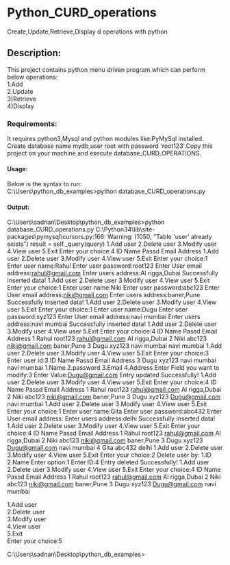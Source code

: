 # Python_CURD_operations
Create,Update,Retrieve,Display d operations with python  

## Description:

This project contains python menu driven program which can perform below operations:  
1.Add  
2.Update  
3)Retrieve  
4)Display  

### Requirements:   
It requires python3,Mysql and python modules like:PyMySql installed.  
Create database name mydb,user root with password 'root123'.Copy this project on your machine and execute database_CURD_OPERATIONS.  

#### Usage:    
Below is the syntax to run:  
C:\Users\python_db_examples>python database_CURD_operations.py  

#### Output:  
C:\Users\sadnan\Desktop\python_db_examples>python database_CURD_operations.py
C:\Python34\lib\site-packages\pymysql\cursors.py:166: Warning: (1050, "Table 'user' already exists")
result = self._query(query)
1.Add user
2.Delete user
3.Modify user
4.View user
5.Exit
Enter your choice:4
ID Name Passd Email Address
1.Add user
2.Delete user
3.Modify user
4.View user
5.Exit
Enter your choice:1
Enter user name:Rahul
Enter user password:root123
Enter User email address:rahul@gmail.com
Enter users address:Al rigga,Dubai
Successfully inserted data!
1.Add user
2.Delete user
3.Modify user
4.View user
5.Exit
Enter your choice:1
Enter user name:Niki
Enter user password:abc123
Enter User email address:niki@gmail.com
Enter users address:baner,Pune
Successfully inserted data!
1.Add user
2.Delete user
3.Modify user
4.View user
5.Exit
Enter your choice:1
Enter user name:Dugu
Enter user password:xyz123
Enter User email address:navi mumbai
Enter users address:navi mumbai
Successfully inserted data!
1.Add user
2.Delete user
3.Modify user
4.View user
5.Exit
Enter your choice:4
ID Name Passd Email Address
1 Rahul root123 rahul@gmail.com Al rigga,Dubai
2 Niki abc123 niki@gmail.com baner,Pune
3 Dugu xyz123 navi mumbai navi mumbai
1.Add user
2.Delete user
3.Modify user
4.View user
5.Exit
Enter your choice:3
Enter user id:3
ID Name Passd Email Address
3 Dugu xyz123 navi mumbai navi mumbai
1.Name
2.password
3.Email
4.Address
Enter Field you want to modify:3
Enter Value:Dugu@gmail.com
Entry updated Successfully!
1.Add user
2.Delete user
3.Modify user
4.View user
5.Exit
Enter your choice:4
ID Name Passd Email Address
1 Rahul root123 rahul@gmail.com Al rigga,Dubai
2 Niki abc123 niki@gmail.com baner,Pune
3 Dugu xyz123 Dugu@gmail.com navi mumbai
1.Add user
2.Delete user
3.Modify user
4.View user
5.Exit
Enter your choice:1
Enter user name:Gita
Enter user password:abc432
Enter User email address:
Enter users address:delhi
Successfully inserted data!
1.Add user
2.Delete user
3.Modify user
4.View user
5.Exit
Enter your choice:4
ID Name Passd Email Address
1 Rahul root123 rahul@gmail.com Al rigga,Dubai
2 Niki abc123 niki@gmail.com baner,Pune
3 Dugu xyz123 Dugu@gmail.com navi mumbai
4 Gita abc432 delhi
1.Add user
2.Delete user
3.Modify user
4.View user
5.Exit
Enter your choice:2
Delete user by:
1.ID
2.Name
Enter option:1
Enter ID:4
Entry deleted Successfully!
1.Add user
2.Delete user
3.Modify user
4.View user
5.Exit
Enter your choice:4
ID Name Passd Email Address
1 Rahul root123 rahul@gmail.com Al rigga,Dubai
2 Niki abc123 niki@gmail.com baner,Pune
3 Dugu xyz123 Dugu@gmail.com navi mumbai
 
1.Add user  
2.Delete user  
3.Modify user  
4.View user  
5.Exit  
Enter your choice:5  

C:\Users\sadnan\Desktop\python_db_examples>  
